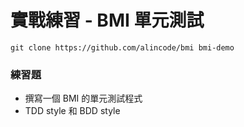 # 實戰練習 - BMI 單元測試

```
git clone https://github.com/alincode/bmi bmi-demo
```

### 練習題

* 撰寫一個 BMI 的單元測試程式
* TDD style 和 BDD style
